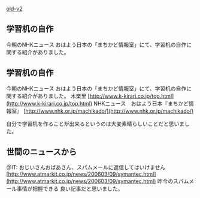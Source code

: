[old-v2](ig060309-orig.html)

## 学習机の自作

今朝のNHKニュース おはよう日本の「まちかど情報室」にて、学習机の自作に関する紹介がありました。






## 学習机の自作


今朝のNHKニュース おはよう日本の「まちかど情報室」にて、学習机の自作に関する紹介がありました。
木楽里
  [http://www.k-kirari.co.jp/top.html](http://www.k-kirari.co.jp/top.html)
  NHKニュース　おはよう日本『まちかど情報室』
  [http://www.nhk.or.jp/machikado/](http://www.nhk.or.jp/machikado/)


自分で学習机を作ることが出来るというのは大変素晴らしいことだと思いました。

## 世間のニュースから

＠IT: おじいさんおばあさん、スパムメールに返信してはいけません
  [http://www.atmarkit.co.jp/news/200603/09/symantec.html](http://www.atmarkit.co.jp/news/200603/09/symantec.html)
  昨今のスパムメール事情が把握できる 良い記事だと思いました。